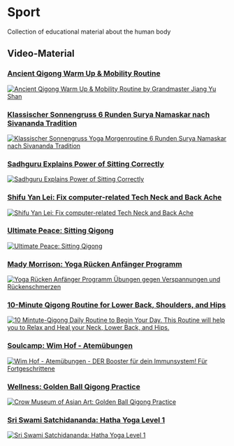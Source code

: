 # Sport
Collection of educational material about the human body

## Video-Material

### <ins>Ancient Qigong Warm Up & Mobility Routine</ins>

[![Ancient Qigong Warm Up & Mobility Routine by Grandmaster Jiang Yu Shan](https://img.youtube.com/vi/tE10ZQAmWA0/0.jpg)](https://www.youtube.com/watch?v=tE10ZQAmWA0)


### <ins>Klassischer Sonnengruss 6 Runden Surya Namaskar nach Sivananda Tradition</ins>

[![Klassischer Sonnengruss Yoga Morgenroutine 6 Runden Surya Namaskar nach Sivananda Tradition](https://img.youtube.com/vi/8jzBjFd-8YE/0.jpg)](https://www.youtube.com/watch?v=8jzBjFd-8YE)


###  <ins>Sadhguru Explains Power of Sitting Correctly</ins>

[![ Sadhguru Explains Power of Sitting Correctly](https://img.youtube.com/vi/NqIP-1lK6Lc/0.jpg)](https://www.youtube.com/watch?v=NqIP-1lK6Lc)


### <ins>Shifu Yan Lei: Fix computer-related Tech Neck and Back Ache</ins>

[![Shifu Yan Lei: Fix computer-related Tech Neck and Back Ache ](https://img.youtube.com/vi/X-dZJYBZwzU/0.jpg)](https://www.youtube.com/watch?v=X-dZJYBZwzU)


### <ins>Ultimate Peace: Sitting Qigong</ins>

[![Ultimate Peace: Sitting Qigong ](https://img.youtube.com/vi/h0ygkVg3fMU/0.jpg)](https://www.youtube.com/watch?v=h0ygkVg3fMU)


### <ins>Mady Morrison: Yoga Rücken Anfänger Programm</ins>

[![Yoga Rücken Anfänger Programm Übungen gegen Verspannungen und Rückenschmerzen](https://img.youtube.com/vi/p3Q_L90be2s/0.jpg)](https://www.youtube.com/watch?v=p3Q_L90be2s)


### <ins>10-Minute Qigong Routine for Lower Back, Shoulders, and Hips</ins>

[![10 Mintute-Qigong Daily Routine to Begin Your Day. This Routine will help you to Relax and Heal your Neck, Lower Back, and Hips.](https://img.youtube.com/vi/O38rtX9Luds/0.jpg)](https://www.youtube.com/watch?v=O38rtX9Luds)


### <ins>Soulcamp: Wim Hof - Atemübungen</ins>

[![Wim Hof - Atemübungen - DER Booster für dein Immunsystem! Für Fortgeschrittene](https://img.youtube.com/vi/O9vTt7pkiCs/0.jpg)](https://www.youtube.com/watch?v=O9vTt7pkiCs)


### <ins>Wellness: Golden Ball Qigong Practice</ins>

[![Crow Museum of Asian Art: Golden Ball Qigong Practice](https://img.youtube.com/vi/nrdMo7foMmE/0.jpg)](https://www.youtube.com/watch?v=nrdMo7foMmE)


### <ins>Sri Swami Satchidananda: Hatha Yoga Level 1</ins>

[![Sri Swami Satchidananda: Hatha Yoga Level 1](https://img.youtube.com/vi/6pfzj96VVVM/0.jpg)](https://www.youtube.com/watch?v=6pfzj96VVVM)

